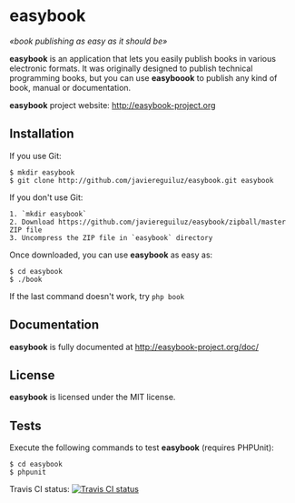 # easybook #

*«book publishing as easy as it should be»*

**easybook** is an application that lets you easily publish books in various electronic formats. It was originally designed to publish technical programming books, but you can use **easyboook** to publish any kind of book, manual or documentation.

**easybook** project website: <http://easybook-project.org>

## Installation ##

If you use Git:

```
$ mkdir easybook
$ git clone http://github.com/javiereguiluz/easybook.git easybook
```

If you don't use Git:

    1. `mkdir easybook`
    2. Download https://github.com/javiereguiluz/easybook/zipball/master ZIP file
    3. Uncompress the ZIP file in `easybook` directory

Once downloaded, you can use **easybook** as easy as:

```
$ cd easybook
$ ./book
```

If the last command doesn't work, try `php book`

## Documentation ##

**easybook** is fully documented at http://easybook-project.org/doc/

## License ##

**easybook** is licensed under the MIT license.

## Tests ##

Execute the following commands to test **easybook** (requires PHPUnit):

```
$ cd easybook
$ phpunit
```

Travis CI status: [![Travis CI status](https://secure.travis-ci.org/javiereguiluz/easybook.png?branch=master)](http://travis-ci.org/javiereguiluz/easybook)

